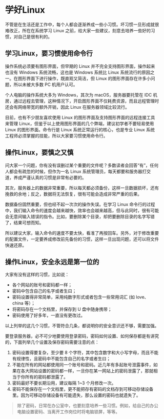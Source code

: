 # 学好Linux

不管是在生活还是工作中，每个人都会逐渐养成一些小习惯。坏习惯一旦形成就很难改正，所在在系统学习 Linux 之前，给大家一些建议，刻意去培养一些好的习惯，对自己是很有利的。

##  学习Linux，要习惯使用命令行

 操作系统必须要有图形界面，但早期的 Linux 并不完全支持图形界面，操作起来也没有 Windows 系统流畅，这也是 Windows 系统比 Linux 系统流行的原因之一。在图形界面下进行操作，既直观又简洁，但 Linux 的图形界面存在许多小问题，所以未被大多数 PC 机用户认可。

 个人电脑的操作系统大多为 Windows，其次为 macOS，服务器要托管在 IDC 机房，通过远程去管理，这种情况下，开启图形界面不仅耗费资源，而且远程管理时还会有网络带宽的额外开销，因此 Linux 在服务器领域比较流行。

 目前，也有不少朋友喜欢使用 Linux 的图形界面及支持图形界面的远程连接工具来管理 Linux，但鉴于以上使用图形界面的几个弊端，建议初学者不要轻易使用 Linux 的图形界面。命令行是 Linux 系统正常运行的核心，也是专业 Linux 系统工程师必须掌握的技能，所以大家要习惯使用命令行。

##  操作Linux，要慎之又慎

 问大家一个问题，你有没有误删过某个重要的文件呢？多数读者会回答“有”，任何人都会有疏忽的时候，但作为一名 Linux 系统管理员，每天都要和服务器打交道，养成严谨认真的习惯是非常有必要的。

 其次，服务器上的数据非常重要，所以每天都必须备份，这样一旦数据损坏，还有挽救的余地；反之，数据将无法恢复，很有可能会造成非常严重的后果。

 数据备份固然重要，但也经不起一次次的操作失误。在学习 Linux 命令行的过程中，我们输入命令的速度会越来越快，效率也会越来越高，但与此同时，很有可能会无意间输入错误的指令。比如，要删除某个目录，却把要删除目录的名字写错了，结果可想而知。

 所以建议大家，输入命令的速度不要太快，看准了再按回车。另外，对于修改重要的配置文件，一定要养成修改前先备份的习惯，这样一旦出现问题，还可以将文件快速还原。

##  操作Linux，安全永远是第一位的

 大家有没有这样的习惯，比如说：

*  各个网站的账号和密码都一样；
*  密码中包含自己的名字或者生曰；
*  密码设置得非常简单，采用纯数字形式或者包含一些常用词汇 \(如 love、china 等）；
*  将密码存在一个文档里，并保存到 U 盘中随身携带；
*  密码使用了好多年，一直没有更改过。

 以上列举的这几个习惯，不管符合几条，都说明你的安全意识还不够，需要加强。

 要登录服务器，必不可少地要使用登录密码，密码如何设置、如何保存都是有讲究的，下面列举几个设置及保存密码需要注意的点：

1.  密码设置得要复杂，至少要 8 个字符，其中包含数字和大小写字母，而且不能有规律性，且密码中不能包含自己的名字或者生曰；
2.  不能在所有的网站都使用同一个账号和密码。近几年有多起账号泄露事件，如果在各大网站设置的密码都一样，一旦你在某一网站上的密码泄露了，那就相当于你所有的密码都泄露了。
3.  密码最好不要长期沿用，建议每隔 1~3 个月修改一次。
4.  密码不能保存在一个文档里，更不能把存有密码的文档存到可移动存储设备里。因为可移动存储设备有可能遗失，那么设置的密码也就遗失了。

> 除了密码，日常在办公室中，也要刻意培养一些习惯。例如，给自己的办公电脑设置密码、当离开工作岗位时将电脑锁屏，等等。

